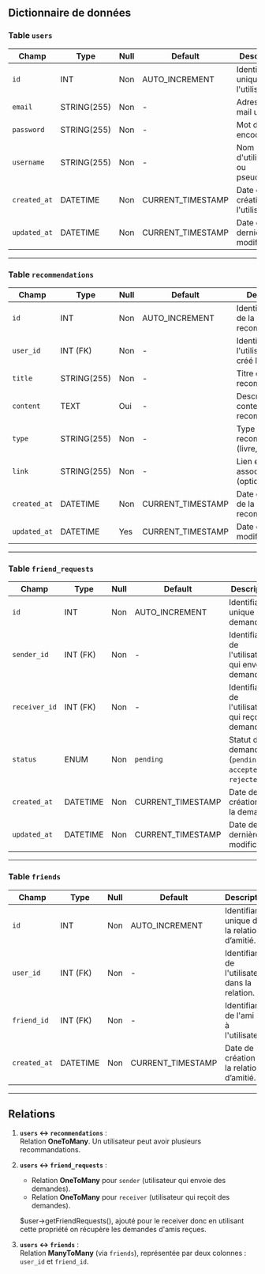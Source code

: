 ## **Dictionnaire de données**

### **Table `users`**

| **Champ**       | **Type**        | **Null** | **Default**        | **Description**                                        |
|------------------|-----------------|----------|--------------------|--------------------------------------------------------|
| `id`            | INT             | Non      | AUTO_INCREMENT     | Identifiant unique de l'utilisateur.                  |
| `email`         | STRING(255)     | Non      | -                  | Adresse e-mail unique.                                 |
| `password`      | STRING(255)     | Non      | -                  | Mot de passe encodé.                                   |
| `username`      | STRING(255)     | Non      | -                  | Nom d'utilisateur ou pseudonyme.                      |
| `created_at`    | DATETIME        | Non      | CURRENT_TIMESTAMP  | Date de création de l'utilisateur.                    |
| `updated_at`    | DATETIME        | Non      | CURRENT_TIMESTAMP  | Date de dernière modification.                        |

---

### **Table `recommendations`**

| **Champ**       | **Type**        | **Null** | **Default**        | **Description**                                        |
|------------------|-----------------|----------|--------------------|--------------------------------------------------------|
| `id`            | INT             | Non      | AUTO_INCREMENT     | Identifiant unique de la recommandation.              |
| `user_id`       | INT (FK)        | Non      | -                  | Identifiant de l'utilisateur qui a créé la reco.       |
| `title`         | STRING(255)     | Non      | -                  | Titre de la recommandation.                           |
| `content`       | TEXT            | Oui      | -                  | Description ou contenu de la recommandation.          |
| `type`          | STRING(255)      | Non      | -                  | Type de la recommandation (livre, film, etc.).         |
| `link`          | STRING(255)     | Non     | -             | Lien externe associé à la reco (optionnel).           |
| `created_at`    | DATETIME        | Non      | CURRENT_TIMESTAMP  | Date de création de la recommandation.                |
| `updated_at`    | DATETIME        | Yes      | CURRENT_TIMESTAMP  | Date de dernière modification.                        |

---

### **Table `friend_requests`**

| **Champ**       | **Type**        | **Null** | **Default**        | **Description**                                        |
|------------------|-----------------|----------|--------------------|--------------------------------------------------------|
| `id`            | INT             | Non      | AUTO_INCREMENT     | Identifiant unique de la demande.                     |
| `sender_id`     | INT (FK)        | Non      | -                  | Identifiant de l'utilisateur qui envoie la demande.    |
| `receiver_id`   | INT (FK)        | Non      | -                  | Identifiant de l'utilisateur qui reçoit la demande.    |
| `status`        | ENUM            | Non      | `pending`          | Statut de la demande (`pending`, `accepted`, `rejected`). |
| `created_at`    | DATETIME        | Non      | CURRENT_TIMESTAMP  | Date de création de la demande.                       |
| `updated_at`    | DATETIME        | Non      | CURRENT_TIMESTAMP  | Date de dernière modification.                        |

---

<!-- A voir plus tard si on créé une autre table avec les amis -->

### **Table `friends`**

| **Champ**       | **Type**        | **Null** | **Default**        | **Description**                                        |
|------------------|-----------------|----------|--------------------|--------------------------------------------------------|
| `id`            | INT             | Non      | AUTO_INCREMENT     | Identifiant unique de la relation d’amitié.            |
| `user_id`       | INT (FK)        | Non      | -                  | Identifiant de l'utilisateur dans la relation.         |
| `friend_id`     | INT (FK)        | Non      | -                  | Identifiant de l'ami lié à l'utilisateur.              |
| `created_at`    | DATETIME        | Non      | CURRENT_TIMESTAMP  | Date de création de la relation d’amitié.             |

---

## **Relations**

1. **`users` ↔ `recommendations`** :  
   Relation **OneToMany**. Un utilisateur peut avoir plusieurs recommandations.

2. **`users` ↔ `friend_requests`** :  
   - Relation **OneToMany** pour `sender` (utilisateur qui envoie des demandes).  
   - Relation **OneToMany** pour `receiver` (utilisateur qui reçoit des demandes).

   $user->getFriendRequests(), ajouté pour le receiver donc en utilisant cette propriété on récupère les demandes d'amis reçues.

3. **`users` ↔ `friends`** :  
   Relation **ManyToMany** (via `friends`), représentée par deux colonnes : `user_id` et `friend_id`.

